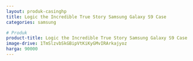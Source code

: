 ```yaml
---
layout: produk-casinghp
title: Logic the Incredible True Story Samsung Galaxy S9 Case
categories: samsung

# Produk
product-title: Logic the Incredible True Story Samsung Galaxy S9 Case
image-drive: 1TmSlzvbSkGBipVtKiKyGMvIRArkajyoz
harga: 90000
---
```

